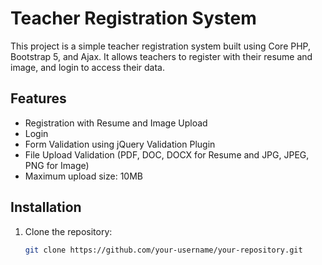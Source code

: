 # Teacher Registration System

This project is a simple teacher registration system built using Core PHP, Bootstrap 5, and Ajax. It allows teachers to register with their resume and image, and login to access their data.

## Features

- Registration with Resume and Image Upload
- Login
- Form Validation using jQuery Validation Plugin
- File Upload Validation (PDF, DOC, DOCX for Resume and JPG, JPEG, PNG for Image)
- Maximum upload size: 10MB

## Installation

1. Clone the repository:
   ```bash
   git clone https://github.com/your-username/your-repository.git